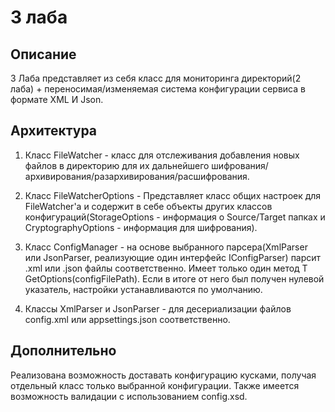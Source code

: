 # 3 лаба
## Описание 
  3 Лаба представляет из себя класс для мониторинга директорий(2 лаба) + переносимая/изменяемая система конфигурации сервиса в формате XML И Json.

## Архитектура
  1) Класс FileWatcher - класс для отслеживания добавления новых файлов в директорию для их дальнейшего шифрования/архивирования/разархивирования/расшифрования.
  
  2) Класс FileWatcherOptions - Представляет класс общих настроек для FileWatcher'а и содержит в себе объекты других классов конфигураций(StorageOptions - информация о Source/Target папках и CryptographyOptions - информация для шифрования).
  
  3) Класс ConfigManager - на основе выбранного парсера(XmlParser или JsonParser, реализующие один интерфейс IConfigParser) парсит .xml или .json файлы соответственно. Имеет только один метод T GetOptions<T>(configFilePath). Если в итоге от него был получен нулевой указатель, настройки устанавливаются по умолчанию.
 
  4) Классы XmlParser и JsonParser - для десериализации файлов config.xml или appsettings.json соответственно.
  
 ## Дополнительно
 Реализована возможность доставать конфигурацию кусками, получая отдельный класс только выбранной конфигурации. Также имеется возможность валидации с использованием config.xsd.
